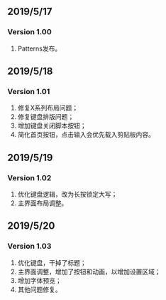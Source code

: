 ## 2019/5/17
### Version 1.00
1. Patterns发布。

## 2019/5/18
### Version 1.01
1. 修复X系列布局问题；
2. 修复键盘排版问题；
3. 增加键盘关闭脚本按钮；
4. 简化首页按钮，点击输入会优先载入剪贴板内容。

## 2019/5/19
### Version 1.02
1. 优化键盘逻辑，改为长按锁定大写；
2. 主界面布局调整。

## 2019/5/20
### Version 1.03
1. 优化键盘，干掉了标题；
2. 主界面调整，增加了按钮和动画，以增加设置区域；
3. 增加字体预览；
4. 其他问题修复。
